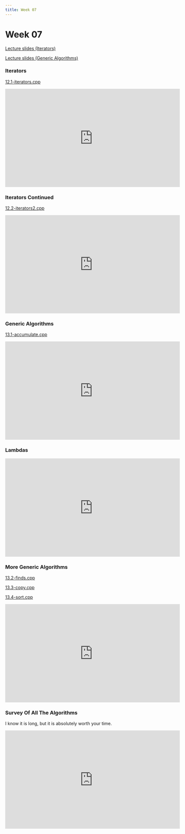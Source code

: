 ```yaml
---
title: Week 07
---
```


# Week 07

[Lecture slides (Iterators)](https://docs.google.com/presentation/d/1AoQTeXVQ-oDCksrPnTZXvmz868Xeig6Qs5IVF956Y6w/edit?usp=sharing)

[Lecture slides (Generic Algorithms)](https://docs.google.com/presentation/d/1kIIm3Bi-fUDItEU3gWQxtv0p55GMbYJ9SYv9DUQYpxw/edit?usp=sharing)

### Iterators

[12.1-iterators.cpp](week07/12.1-iterators.cpp)

<div align="center">
<iframe width="560" height="315" src="https://www.youtube.com/embed/pp4sbLq1YVQ" frameborder="0" allow="accelerometer; autoplay; clipboard-write; encrypted-media; gyroscope; picture-in-picture" allowfullscreen></iframe>
</div>

### Iterators Continued

[12.2-iterators2.cpp](week07/12.2-iterators2.cpp)

<div align="center">
<iframe width="560" height="315" src="https://www.youtube.com/embed/J8y8Ko7A83c" frameborder="0" allow="accelerometer; autoplay; clipboard-write; encrypted-media; gyroscope; picture-in-picture" allowfullscreen></iframe>
</div>

### Generic Algorithms

[13.1-accumulate.cpp](week07/13.1-accumulate.cpp)

<div align="center">
<iframe width="560" height="315" src="https://www.youtube.com/embed/tk1ccxT_Nas" frameborder="0" allow="accelerometer; autoplay; clipboard-write; encrypted-media; gyroscope; picture-in-picture" allowfullscreen></iframe>
</div>

### Lambdas

<div align="center">
<iframe width="560" height="315" src="https://www.youtube.com/embed/juuzJMKPlDo" frameborder="0" allow="accelerometer; autoplay; clipboard-write; encrypted-media; gyroscope; picture-in-picture" allowfullscreen></iframe>
</div>

### More Generic Algorithms

[13.2-finds.cpp](week07/13.2-finds.cpp)

[13.3-copy.cpp](week07/13.3-copy.cpp)

[13.4-sort.cpp](week07/13.4-sort.cpp)

<div align="center">
<iframe width="560" height="315" src="https://www.youtube.com/embed/Cu0LU9l7OaE" frameborder="0" allow="accelerometer; autoplay; clipboard-write; encrypted-media; gyroscope; picture-in-picture" allowfullscreen></iframe>
</div>


### Survey Of All The Algorithms

I know it is long, but it is absolutely worth your time.

<div align="center">
<iframe width="560" height="315" src="https://www.youtube.com/embed/2olsGf6JIkU" title="YouTube video player" frameborder="0" allow="accelerometer; autoplay; clipboard-write; encrypted-media; gyroscope; picture-in-picture" allowfullscreen></iframe>
</div>